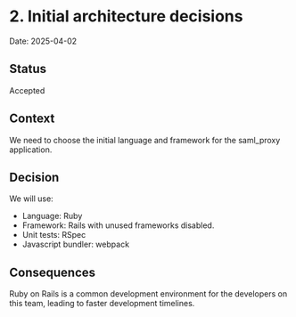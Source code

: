 # 2. Initial architecture decisions

Date: 2025-04-02

## Status

Accepted

## Context

We need to choose the initial language and framework for the saml_proxy application.

## Decision

We will use:

* Language: Ruby
* Framework: Rails with unused frameworks disabled.
* Unit tests: RSpec
* Javascript bundler: webpack

## Consequences

Ruby on Rails is a common development environment for the developers on this team, leading to faster development timelines.
